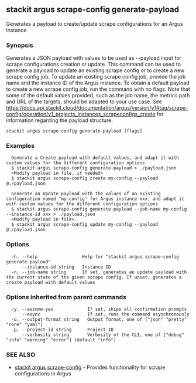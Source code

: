 ## stackit argus scrape-config generate-payload

Generates a payload to create/update scrape configurations for an Argus instance 

### Synopsis

Generates a JSON payload with values to be used as --payload input for scrape configurations creation or update.
This command can be used to generate a payload to update an existing scrape config or to create a new scrape config job.
To update an existing scrape config job, provide the job name and the instance ID of the Argus instance.
To obtain a default payload to create a new scrape config job, run the command with no flags.
Note that some of the default values provided, such as the job name, the metrics path and URL of the targets, should be adapted to your use case.
See https://docs.api.stackit.cloud/documentation/argus/version/v1#tag/scrape-config/operation/v1_projects_instances_scrapeconfigs_create for information regarding the payload structure.


```
stackit argus scrape-config generate-payload [flags]
```

### Examples

```
  Generate a Create payload with default values, and adapt it with custom values for the different configuration options
  $ stackit argus scrape-config generate-payload > ./payload.json
  <Modify payload in file, if needed>
  $ stackit argus scrape-config create my-config --payload @./payload.json

  Generate an Update payload with the values of an existing configuration named "my-config" for Argus instance xxx, and adapt it with custom values for the different configuration options
  $ stackit argus scrape-config generate-payload --job-name my-config --instance-id xxx > ./payload.json
  <Modify payload in file>
  $ stackit argus scrape-config update my-config --payload @./payload.json
```

### Options

```
  -h, --help                 Help for "stackit argus scrape-config generate-payload"
      --instance-id string   Instance ID
  -n, --job-name string      If set, generates an update payload with the current state of the given scrape config. If unset, generates a create payload with default values
```

### Options inherited from parent commands

```
  -y, --assume-yes             If set, skips all confirmation prompts
      --async                  If set, runs the command asynchronously
  -o, --output-format string   Output format, one of ["json" "pretty" "none" "yaml"]
  -p, --project-id string      Project ID
      --verbosity string       Verbosity of the CLI, one of ["debug" "info" "warning" "error"] (default "info")
```

### SEE ALSO

* [stackit argus scrape-config](./stackit_argus_scrape-config.md)	 - Provides functionality for scrape configurations in Argus

